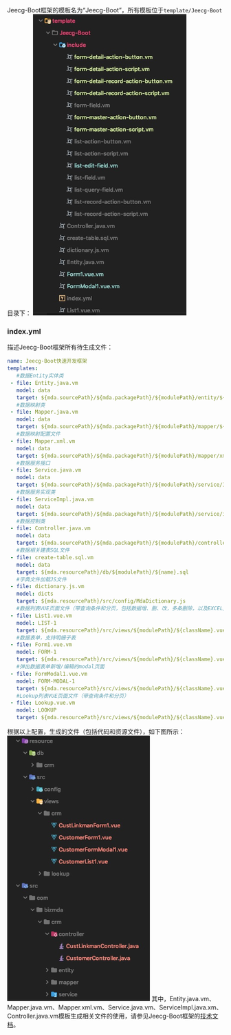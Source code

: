 Jeecg-Boot框架的模板名为“Jeecg-Boot”，所有模板位于`template/Jeecg-Boot`目录下：
![image](pic/jeecgboot1.jpg)
### index.yml
描述Jeecg-Boot框架所有待生成文件：
```yaml
name: Jeecg-Boot快速开发框架
templates:
   #数据Entity实体类
 - file: Entity.java.vm
   model: data
   target: ${mda.sourcePath}/${mda.packagePath}/${modulePath}/entity/${className}.java
   #数据映射类
 - file: Mapper.java.vm
   model: data
   target: ${mda.sourcePath}/${mda.packagePath}/${modulePath}/mapper/${className}Mapper.java
   #数据映射配置文件
 - file: Mapper.xml.vm
   model: data
   target: ${mda.sourcePath}/${mda.packagePath}/${modulePath}/mapper/xml/${className}Mapper.xml
   #数据服务接口
 - file: Service.java.vm
   model: data
   target: ${mda.sourcePath}/${mda.packagePath}/${modulePath}/service/I${className}Service.java
   #数据服务实现类
 - file: ServiceImpl.java.vm
   model: data
   target: ${mda.sourcePath}/${mda.packagePath}/${modulePath}/service/impl/${className}ServiceImpl.java
   #数据控制类
 - file: Controller.java.vm
   model: data
   target: ${mda.sourcePath}/${mda.packagePath}/${modulePath}/controller/${className}Controller.java
   #数据相关建表SQL文件
 - file: create-table.sql.vm
   model: data
   target: ${mda.resourcePath}/db/${modulePath}/${name}.sql
   #字典文件加载JS文件
 - file: dictionary.js.vm
   model: dicts
   target: ${mda.resourcePath}/src/config/MdaDictionary.js
   #数据列表VUE页面文件（带查询条件和分页，包括数据增、删、改，多条删除，以及EXCEL文件导入、导出）
 - file: List1.vue.vm
   model: LIST-1
   target: ${mda.resourcePath}/src/views/${modulePath}/${className}.vue
   #数据表单，支持明细子表
 - file: Form1.vue.vm
   model: FORM-1
   target: ${mda.resourcePath}/src/views/${modulePath}/${className}.vue
   #弹出数据表单新增/编辑的modal页面
 - file: FormModal1.vue.vm
   model: FORM-MODAL-1
   target: ${mda.resourcePath}/src/views/${modulePath}/${className}.vue
   #Lookup列表VUE页面文件（带查询条件和分页）
 - file: Lookup.vue.vm
   model: LOOKUP
   target: ${mda.resourcePath}/src/views/${modulePath}/${className}.vue
```
根据以上配置，生成的文件（包括代码和资源文件），如下图所示：
![image](pic/jeecgboot2.jpg)
其中，Entity.java.vm、Mapper.java.vm、Mapper.xml.vm、Service.java.vm、ServiceImpl.java.xm、Controller.java.vm模板生成相关文件的使用，请参见Jeecg-Boot框架的[技术文档](http://jeecg-boot.mydoc.io)。
